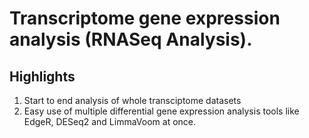 # Transcriptome gene expression analysis (RNASeq Analysis). 

## Highlights
1. Start to end analysis of whole transciptome datasets
2. Easy use of multiple differential gene expression analysis tools like EdgeR, DESeq2 and LimmaVoom at once.

